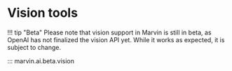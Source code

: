 # Vision tools

!!! tip "Beta"
    Please note that vision support in Marvin is still in beta, as OpenAI has not finalized the vision API yet. While it works as expected, it is subject to change.

::: marvin.ai.beta.vision